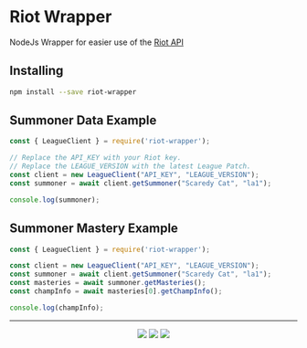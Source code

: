 # Riot Wrapper

NodeJs Wrapper for easier use of the [Riot API](https://developer.riotgames.com)

## Installing
```bash
npm install --save riot-wrapper
```

## Summoner Data Example
```ts
const { LeagueClient } = require('riot-wrapper');

// Replace the API_KEY with your Riot key.
// Replace the LEAGUE_VERSION with the latest League Patch.
const client = new LeagueClient("API_KEY", "LEAGUE_VERSION");
const summoner = await client.getSummoner("Scaredy Cat", "la1");

console.log(summoner);
```

## Summoner Mastery Example
```ts
const { LeagueClient } = require('riot-wrapper');

const client = new LeagueClient("API_KEY", "LEAGUE_VERSION");
const summoner = await client.getSummoner("Scaredy Cat", "la1");
const masteries = await summoner.getMasteries();
const champInfo = await masteries[0].getChampInfo();

console.log(champInfo);
```
---
<div align=center>
  <img src="https://forthebadge.com/images/badges/built-with-love.svg" />
  <img src="https://forthebadge.com/images/badges/made-with-typescript.svg" />

  <img src="https://forthebadge.com/images/badges/powered-by-qt.svg" />
</div>